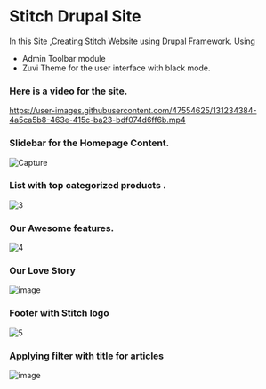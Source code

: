 # Stitch Drupal Site
In this Site ,Creating Stitch Website using Drupal Framework.
Using
* Admin Toolbar module
* Zuvi Theme for the user interface with black mode.

### Here is a video for the site.
https://user-images.githubusercontent.com/47554625/131234384-4a5ca5b8-463e-415c-ba23-bdf074d6ff6b.mp4


### Slidebar for the Homepage Content.
![Capture](https://user-images.githubusercontent.com/47554625/131234133-b3c8cc90-56d9-44c7-aaf5-b25b7d6cfe90.PNG)
### List with top categorized products .
![3](https://user-images.githubusercontent.com/47554625/131234171-908f22f9-8c8a-428e-a62e-f634652b6fbc.PNG)
### Our Awesome features.
![4](https://user-images.githubusercontent.com/47554625/131234190-4306d603-c971-46ce-8766-c349d4f363dd.PNG)
### Our Love Story
![image](https://user-images.githubusercontent.com/47554625/131234211-cf2addb7-33a3-411c-8a66-c5b76ec98e68.png)
### Footer with Stitch logo
![5](https://user-images.githubusercontent.com/47554625/131234219-4e5ff165-1b2d-4613-a660-f9c4a65f9629.PNG)
### Applying filter with title for articles
![image](https://user-images.githubusercontent.com/47554625/131234241-6f51f319-d630-464f-9057-cd4167af9acf.png)






